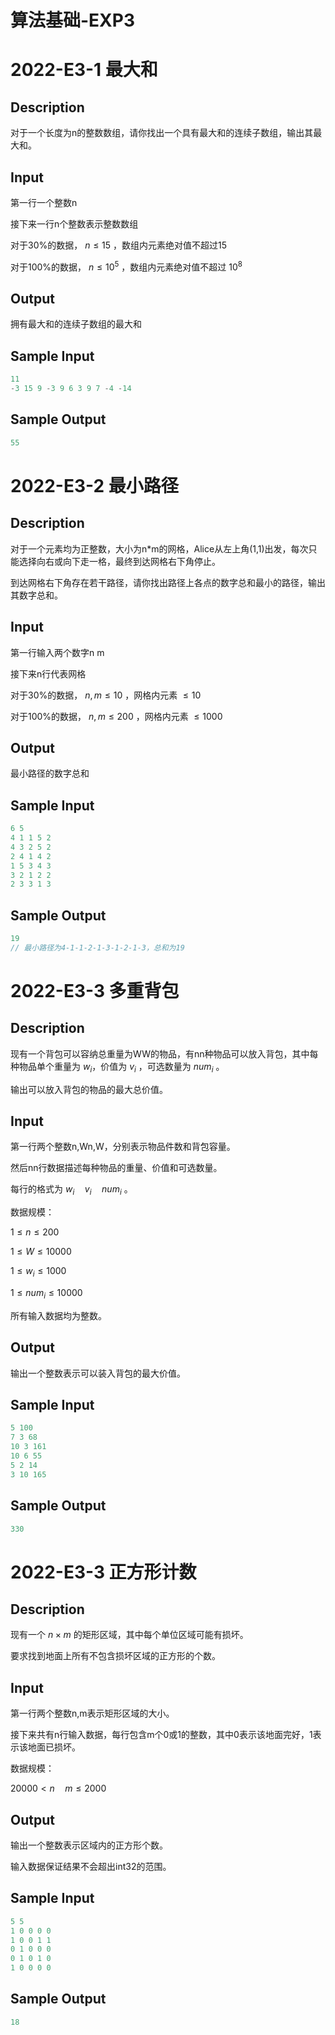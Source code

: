 # 算法基础-EXP3
# 2022-E3-1 最大和
## Description

对于一个长度为n的整数数组，请你找出一个具有最大和的连续子数组，输出其最大和。

## Input
第一行一个整数n

接下来一行n个整数表示整数数组

对于30%的数据，
$n \leq 15$
，数组内元素绝对值不超过15

对于100%的数据，
$n \leq 10^5$
，数组内元素绝对值不超过
$10^8$

## Output

拥有最大和的连续子数组的最大和

## Sample Input
```C++
11
-3 15 9 -3 9 6 3 9 7 -4 -14
```

## Sample Output
```C++
55
```

# 2022-E3-2 最小路径
## Description

对于一个元素均为正整数，大小为n*m的网格，Alice从左上角(1,1)出发，每次只能选择向右或向下走一格，最终到达网格右下角停止。

到达网格右下角存在若干路径，请你找出路径上各点的数字总和最小的路径，输出其数字总和。

## Input
第一行输入两个数字n m

接下来n行代表网格

对于30%的数据，
$n,m \leq 10$
，网格内元素
$\leq 10$

对于100%的数据，
$n,m \leq 200$
，网格内元素
$\leq 1000$

## Output

最小路径的数字总和

## Sample Input
```C++
6 5
4 1 1 5 2
4 3 2 5 2
2 4 1 4 2
1 5 3 4 3
3 2 1 2 2
2 3 3 1 3
```

## Sample Output
```C++
19
// 最小路径为4-1-1-2-1-3-1-2-1-3，总和为19
```
# 2022-E3-3 多重背包
## Description

现有一个背包可以容纳总重量为WW的物品，有nn种物品可以放入背包，其中每种物品单个重量为
$w_i$
​，价值为
$v_i$
，可选数量为
$num_i$
。

输出可以放入背包的物品的最大总价值。

## Input
第一行两个整数n,Wn,W，分别表示物品件数和背包容量。

然后nn行数据描述每种物品的重量、价值和可选数量。

每行的格式为 
$w_i\quad  v_i\quad  num_i$
。

数据规模：

$1\leq n\leq 200$

$1\leq W\leq 10000$

$1\leq w_i\leq 1000$ 

$1≤num_i≤10000$

所有输入数据均为整数。

## Output

输出一个整数表示可以装入背包的最大价值。

## Sample Input
```C++
5 100
7 3 68
10 3 161
10 6 55
5 2 14
3 10 165
```

## Sample Output
```C++
330
```

# 2022-E3-3 正方形计数
## Description

现有一个
$n\times m$
的矩形区域，其中每个单位区域可能有损坏。

要求找到地面上所有不包含损坏区域的正方形的个数。

## Input
第一行两个整数n,m表示矩形区域的大小。

接下来共有n行输入数据，每行包含m个0或1的整数，其中0表示该地面完好，1表示该地面已损坏。

数据规模：

$20000<n \quad m \leq 2000$

## Output

输出一个整数表示区域内的正方形个数。

输入数据保证结果不会超出int32的范围。

## Sample Input
```C++
5 5
1 0 0 0 0 
1 0 0 1 1 
0 1 0 0 0 
0 1 0 1 0 
1 0 0 0 0
```

## Sample Output
```C++
18
```

